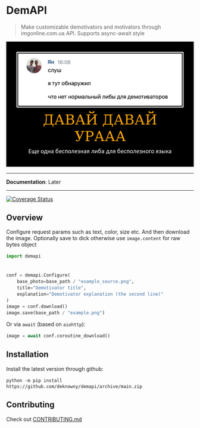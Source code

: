 # DemAPI
> Make customizable demotivators and motivators through imgonline.com.ua API. Supports async-await style

![Example](./assets/example.png)
***
__Documentation__: Later
***

[![Coverage Status](https://coveralls.io/repos/github/deknowny/demapi/badge.svg)](https://coveralls.io/github/deknowny/demapi?branch=main)

## Overview
Configure request params such as text, color, size etc.
And then download the image. Optionally save to dick otherwise
use `image.content` for raw bytes object
```python
import demapi


conf = demapi.Configure(
    base_photo=base_path / "example_source.png",
    title="Demotivator title",
    explanation="Demotivator explanation (the second line)"
)
image = conf.download()
image.save(base_path / "example.png")
```

Or via `await` (based on `aiohttp`):

```python
image = await conf.coroutine_download()
```

## Installation
Install the latest version through github:
```shell
python -m pip install https://github.com/deknowny/demapi/archive/main.zip
```
## Contributing
Check out [CONTRIBUTING.md](./CONTRIBUTING.md)
